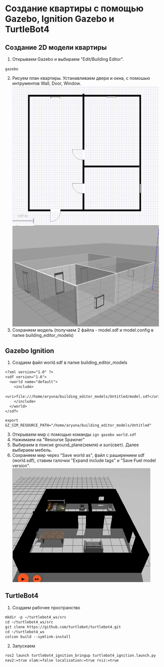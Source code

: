 # Создание квартиры с помощью Gazebo, Ignition Gazebo и TurtleBot4

## Создание 2D модели квартиры
1. Открываем Gazebo и выбираем "Edit/Building Editor".
   
`gazebo`

2. Рисуем план квартиры. Устанавливаем двери и окна, с помошью интрументов Wall, Door, Window.
![](https://github.com/aryunae/Ros-2-TurtleBot4-Flat/blob/main/%D1%80%D0%B8%D1%811.jpg)
![](https://github.com/aryunae/Ros-2-TurtleBot4-Flat/blob/main/%D1%80%D0%B8%D1%812.jpg)
4. Сохраняем модель (получаем 2 файла - model.sdf и model.config в папке building_editor_models)


## Gazebo Ignition
1. Создаем файл world.sdf в папке building_editor_models

```
<?xml version="1.0" ?>
<sdf version="1.6">
  <world name="default">
    <include>
     <uri>file:///home/aryuna/building_editor_models/Untitled/model.sdf</uri>
    </include>
  </world>
</sdf>
```


```
export
GZ_SIM_RESOURCE_PATH="/home/aryuna/building_editor_models/Untitled"
```
3. Открываем мир с помощью команды
`ign gazebo world.sdf`
4. Нажимаем на "Resourse Spawner"
5. Выбираем в поиске ground_plane(земля) и sun(свет). Далее выбираем мебель.
6. Сохраняем мир через "Save world as", файл с раширением sdf (world.sdf), ставим галочки "Expand include tags" и "Save Fuel model version".
![](https://github.com/aryunae/Ros-2-TurtleBot4-Flat/blob/main/%D1%80%D0%B8%D1%813.jpg)

## TurtleBot4
1. Создаем рабочее пространство
```
mkdir -p ~/turtlebot4_ws/src
cd ~/turtlebot4_ws/src
git clone https://github.com/turtlebot/turtlebot4.git
cd ~/turtlebot4_ws
colcon build --symlink-install
```
2. Запускаем
```
ros2 launch turtlebot4_ignition_bringup turtlebot4_ignition.launch.py nav2:=true slam:=false localization:=true rviz:=true
```
 
